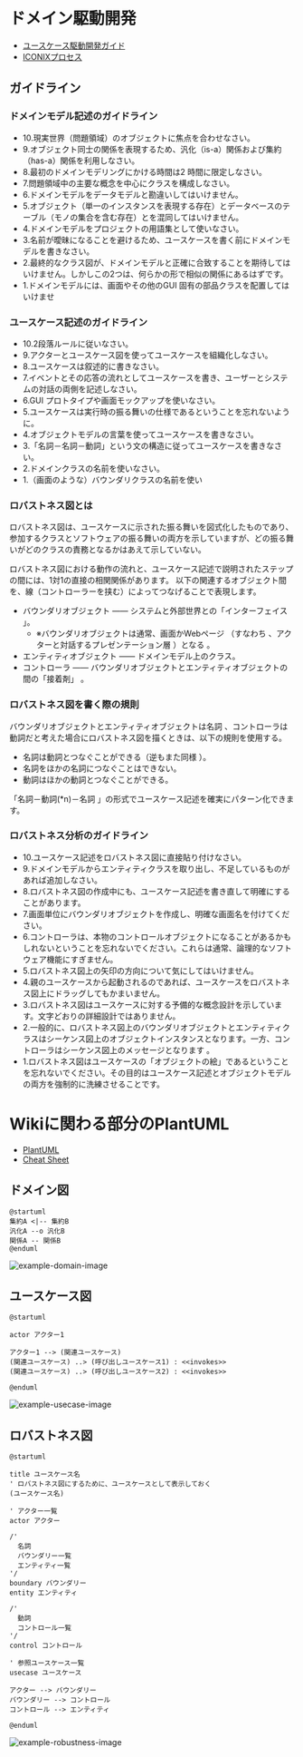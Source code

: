 # ドメイン駆動開発

- [ユースケース駆動開発ガイド](https://www.amazon.co.jp/%E3%83%A6%E3%83%BC%E3%82%B9%E3%82%B1%E3%83%BC%E3%82%B9%E9%A7%86%E5%8B%95%E9%96%8B%E7%99%BA%E5%AE%9F%E8%B7%B5%E3%82%AC%E3%82%A4%E3%83%89-OOP-Foundations-%E3%83%80%E3%82%B0%E3%83%BB%E3%83%AD%E3%83%BC%E3%82%BC%E3%83%B3%E3%83%90%E3%83%BC%E3%82%B0/dp/4798114456/ref=sr_1_1?ie=UTF8&qid=1552200934&sr=8-1&keywords=%E3%83%A6%E3%83%BC%E3%82%B9%E3%82%B1%E3%83%BC%E3%82%B9%E9%A7%86%E5%8B%95)
- [ICONIXプロセス](http://d.hatena.ne.jp/shuji_w6e/20081116/1226853215)

## ガイドライン

### ドメインモデル記述のガイドライン

- 10.現実世界（問題領域）のオブジェクトに焦点を合わせなさい。
- 9.オブジェクト同士の関係を表現するため、汎化（is-a）関係および集約（has-a）関係を利用しなさい。
- 8.最初のドメインモデリングにかける時間は2 時間に限定しなさい。
- 7.問題領域中の主要な概念を中心にクラスを構成しなさい。
- 6.ドメインモデルをデータモデルと勘違いしてはいけません。
- 5.オブジェクト（単一のインスタンスを表現する存在）とデータベースのテーブル（モノの集合を含む存在）とを混同してはいけません。
- 4.ドメインモデルをプロジェクトの用語集として使いなさい。
- 3.名前が曖昧になることを避けるため、ユースケースを書く前にドメインモデルを書きなさい。
- 2.最終的なクラス図が、ドメインモデルと正確に合致することを期待してはいけません。しかしこの2つは、何らかの形で相似の関係にあるはずです。
- 1.ドメインモデルには、画面やその他のGUI 固有の部品クラスを配置してはいけませ

### ユースケース記述のガイドライン

- 10.2段落ルールに従いなさい。
- 9.アクターとユースケース図を使ってユースケースを組織化しなさい。
- 8.ユースケースは叙述的に書きなさい。
- 7.イベントとその応答の流れとしてユースケースを書き、ユーザーとシステムの対話の両側を記述しなさい。
- 6.GUI プロトタイプや画面モックアップを使いなさい。
- 5.ユースケースは実行時の振る舞いの仕様であるということを忘れないように。
- 4.オブジェクトモデルの言葉を使ってユースケースを書きなさい。
- 3.「名詞－名詞－動詞」という文の構造に従ってユースケースを書きなさい。
- 2.ドメインクラスの名前を使いなさい。
- 1.（画面のような）バウンダリクラスの名前を使い

### ロバストネス図とは

ロバストネス図は、ユースケースに示された振る舞いを図式化したものであり、参加するクラスとソフトウェアの振る舞いの両方を示していますが、どの振る舞いがどのクラスの責務となるかはあえて示していない。

ロバストネス図における動作の流れと、ユースケース記述で説明されたステップの間には、1対1の直接の相関関係があります。
以下の関連するオブジェクト間を、線（コントローラーを挟む）によってつなげることで表現します。

- バウンダリオブジェクト ―― システムと外部世界との「インターフェイス 」。
    - ※バウンダリオブジェクトは通常、画面かWebページ （すなわち 、アクターと対話するプレゼンテーション層 ）となる 。 
- エンティティオブジェクト ―― ドメインモデル上のクラス。
- コントローラ ―― バウンダリオブジェクトとエンティティオブジェクトの間の「接着剤」 。

### ロバストネス図を書く際の規則

バウンダリオブジェクトとエンティティオブジェクトは名詞 、コントローラは動詞だと考えた場合にロバストネス図を描くときは、以下の規則を使用する。

- 名詞は動詞とつなぐことができる（逆もまた同様 ）。
- 名詞をほかの名詞につなぐことはできない。
- 動詞はほかの動詞とつなぐことができる。

「名詞－動詞(*n)－名詞 」の形式でユースケース記述を確実にパターン化できます。

### ロバストネス分析のガイドライン

- 10.ユースケース記述をロバストネス図に直接貼り付けなさい。
- 9.ドメインモデルからエンティティクラスを取り出し、不足しているものがあれば追加しなさい。
- 8.ロバストネス図の作成中にも、ユースケース記述を書き直して明確にすることがあります。
- 7.画面単位にバウンダリオブジェクトを作成し、明確な画面名を付けてください。
- 6.コントローラは、本物のコントロールオブジェクトになることがあるかもしれないということを忘れないでください。これらは通常、論理的なソフトウェア機能にすぎません。
- 5.ロバストネス図上の矢印の方向について気にしてはいけません。
- 4.親のユースケースから起動されるのであれば、ユースケースをロバストネス図上にドラッグしてもかまいません。
- 3.ロバストネス図はユースケースに対する予備的な概念設計を示しています。文字どおりの詳細設計ではありません。
- 2.一般的に、ロバストネス図上のバウンダリオブジェクトとエンティティクラスはシーケンス図上のオブジェクトインスタンスとなります。一方、コントローラはシーケンス図上のメッセージとなります 。
- 1.ロバストネス図はユースケースの「オブジェクトの絵」であるということを忘れないでください。その目的はユースケース記述とオブジェクトモデルの両方を強制的に洗練させることです。

# Wikiに関わる部分のPlantUML

- [PlantUML](http://plantuml.com/ja/index)
- [Cheat Sheet](https://qiita.com/ogomr/items/0b5c4de7f38fd1482a48)

## ドメイン図

```
@startuml
集約A <|-- 集約B
汎化A --o 汎化B
関係A -- 関係B
@enduml
```

![example-domain-image](https://github.com/Reyurnible/Canister/blob/master/wiki-images/example-domain-model.png)

## ユースケース図

```
@startuml

actor アクター1

アクター1 --> (関連ユースケース)
(関連ユースケース) ..> (呼び出しユースケース1) : <<invokes>>
(関連ユースケース) ..> (呼び出しユースケース2) : <<invokes>>

@enduml
```

![example-usecase-image](https://github.com/Reyurnible/Canister/blob/master/wiki-images/example-usecase-model.png)

## ロバストネス図

```
@startuml

title ユースケース名
' ロバストネス図にするために、ユースケースとして表示しておく
(ユースケース名)

' アクター一覧
actor アクター

/'
  名詞
  バウンダリー一覧
  エンティティ一覧
'/
boundary バウンダリー
entity エンティティ

/'
  動詞
  コントロール一覧
'/
control コントロール

' 参照ユースケース一覧
usecase ユースケース

アクター --> バウンダリー
バウンダリー --> コントロール
コントロール --> エンティティ

@enduml
```

![example-robustness-image](https://github.com/Reyurnible/Canister/blob/master/wiki-images/example-robustness.png)
